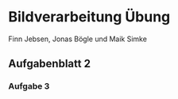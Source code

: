 # Bildverarbeitung Übung

Finn Jebsen, Jonas Bögle und Maik Simke

## Aufgabenblatt 2

### Aufgabe 3



